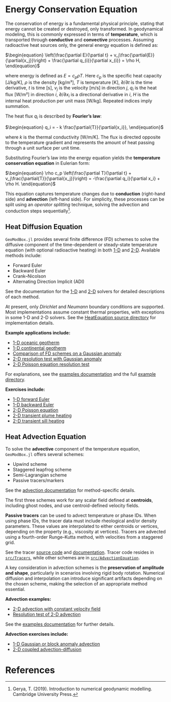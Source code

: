 # Energy Conservation Equation

The conservation of energy is a fundamental physical principle, stating that energy cannot be created or destroyed, only transformed. In geodynamical modeling, this is commonly expressed in terms of **temperature**, which is transported through **conductive** and **convective** processes. Assuming radioactive heat sources only, the general energy equation is defined as:

$\begin{equation}
\left(\frac{\partial E}{\partial t} + v_j\frac{\partial{E}}{\partial{x_j}}\right) + \frac{\partial q_{i}}{\partial x_{i}} = \rho H,
\end{equation}$

where energy is defined as $E = c_p \rho T$. Here 
$c_p$ is the specific heat capacity [J/kg/K],
$\rho$ is the density [kg/m³],
$T$ is temperature [K],
$\partial/\partial t$ is the time derivative,
$t$ is time [s],
$v_j$ is the velocity [m/s] in direction $j$,
$q_i$ is the heat flux [W/m²] in direction $i$,
$\partial/\partial x_i$ is a directional derivative in $i$,
$H$ is the internal heat production per unit mass [W/kg]. Repeated indices imply summation.

The heat flux $q_i$ is described by **Fourier’s law**:

$\begin{equation}
q_i = - k \frac{\partial{T}}{\partial{x_i}},
\end{equation}$

where $k$ is the thermal conductivity [W/m/K]. The flux is directed opposite to the temperature gradient and represents the amount of heat passing through a unit surface per unit time.

Substituting Fourier’s law into the energy equation yields the **temperature conservation equation** in Eulerian form:

$\begin{equation}
\rho c_p \left(\frac{\partial T}{\partial t} + v_j\frac{\partial{T}}{\partial{x_j}}\right) = -\frac{\partial q_i}{\partial x_i} + \rho H.
\end{equation}$

This equation captures temperature changes due to **conduction** (right-hand side) and **advection** (left-hand side). For simplicity, these processes can be split using an *operator splitting* technique, solving the advection and conduction steps sequentially[^1].

## Heat Diffusion Equation

```GeoModBox.jl``` provides several finite difference (FD) schemes to solve the diffusive component of the time-dependent or steady-state temperature equation (with optional radioactive heating) in both [1-D](https://github.com/GeoSci-FFM/GeoModBox.jl/blob/main/src/HeatEquation/1Dsolvers.jl) and [2-D](https://github.com/GeoSci-FFM/GeoModBox.jl/blob/main/src/HeatEquation/2Dsolvers.jl). Available methods include:

- Forward Euler  
- Backward Euler  
- Crank–Nicolson  
- Alternating Direction Implicit (ADI)

See the documentation for the [1-D](./DiffOneD.md) and [2-D](./DiffTwoD.md) solvers for detailed descriptions of each method.

At present, only *Dirichlet* and *Neumann* boundary conditions are supported. Most implementations assume constant thermal properties, with exceptions in some 1-D and 2-D solvers. See the [HeatEquation source directory](https://github.com/GeoSci-FFM/GeoModBox.jl/blob/main/src/HeatEquation/) for implementation details.

**Example applications include:**

- [1-D oceanic geotherm](https://github.com/GeoSci-FFM/GeoModBox.jl/blob/main/examples/DiffusionEquation/1D/OceanicGeotherm_1D.jl)  
- [1-D continental geotherm](https://github.com/GeoSci-FFM/GeoModBox.jl/blob/main/examples/DiffusionEquation/1D/ContinentalGeotherm_1D.jl)  
- [Comparison of FD schemes on a Gaussian anomaly](https://github.com/GeoSci-FFM/GeoModBox.jl/blob/main/examples/DiffusionEquation/1D/Heat_1D_discretization.jl)  
- [2-D resolution test with Gaussian anomaly](https://github.com/GeoSci-FFM/GeoModBox.jl/blob/main/examples/DiffusionEquation/2D/Gaussian_Diffusion.jl)  
- [2-D Poisson equation resolution test](https://github.com/GeoSci-FFM/GeoModBox.jl/blob/main/examples/DiffusionEquation/2D/Poisson_ResTest.jl)

For explanations, see the [examples documentation](./Examples.md) and the full [example directory](https://github.com/GeoSci-FFM/GeoModBox.jl/blob/main/examples/DiffusionEquation/).

**Exercises include:**

- [1-D forward Euler](https://github.com/GeoSci-FFM/GeoModBox.jl/blob/main/exercises/02_1D_Heat_explicit.ipynb)  
- [1-D backward Euler](https://github.com/GeoSci-FFM/GeoModBox.jl/blob/main/exercises/03_1D_Heat_implicit.ipynb)  
- [2-D Poisson equation](https://github.com/GeoSci-FFM/GeoModBox.jl/blob/main/exercises/04_2D_Diffusion_Stationary.ipynb)  
- [2-D transient plume heating](https://github.com/GeoSci-FFM/GeoModBox.jl/blob/main/exercises/05_2D_Diffusion_TD_Plume.ipynb)  
- [2-D transient sill heating](https://github.com/GeoSci-FFM/GeoModBox.jl/blob/main/exercises/05_2D_Diffusion_TD_Sill.ipynb)

## Heat Advection Equation

To solve the **advective** component of the temperature equation, `GeoModBox.jl` offers several schemes:

- Upwind scheme  
- Staggered leapfrog scheme  
- Semi-Lagrangian scheme  
- Passive tracers/markers

See the [advection documentation](./AdvectMain.md) for method-specific details.

The first three schemes work for any scalar field defined at **centroids**, including ghost nodes, and use centroid-defined velocity fields.

**Passive tracers** can be used to advect temperature or phase IDs. When using phase IDs, the tracer data must include rheological and/or density parameters. These values are interpolated to either centroids or vertices, depending on the property (e.g., viscosity at vertices). Tracers are advected using a fourth-order Runge–Kutta method, with velocities from a staggered grid.

See the tracer [source code](https://github.com/GeoSci-FFM/GeoModBox.jl/blob/main/src/Tracers/2Dsolvers.jl) and [documentation](./AdvectMain.md). Tracer code resides in [`src/Tracers`](https://github.com/GeoSci-FFM/GeoModBox.jl/blob/main/src/Tracers/), while other schemes are in [`src/AdvectionEquation`](https://github.com/GeoSci-FFM/GeoModBox.jl/blob/main/src/AdvectionEquation/).

A key consideration in advection schemes is the **preservation of amplitude and shape**, particularly in scenarios involving rigid body rotation. Numerical diffusion and interpolation can introduce significant artifacts depending on the chosen scheme, making the selection of an appropriate method essential.

**Advection examples:**

- [2-D advection with constant velocity field](https://github.com/GeoSci-FFM/GeoModBox.jl/blob/main/examples/AdvectionEquation/2D_Advection.jl)  
- [Resolution test of 2-D advection](https://github.com/GeoSci-FFM/GeoModBox.jl/blob/main/examples/AdvectionEquation/2D_Advection_ResolutionTest.jl)

See the [examples documentation](./Examples.md) for further details.

**Advection exercises include:**

- [1-D Gaussian or block anomaly advection](https://github.com/GeoSci-FFM/GeoModBox.jl/blob/main/exercises/06_1D_Advection.ipynb)  
- [2-D coupled advection-diffusion](https://github.com/GeoSci-FFM/GeoModBox.jl/blob/main/exercises/07_2D_Energy_Equation.ipynb)

# References

[^1]: Gerya, T. (2019). Introduction to numerical geodynamic modelling. Cambridge University Press.